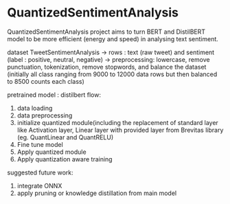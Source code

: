 # QuantizedSentimentAnalysis
QuantizedSentimentAnalysis project aims to turn BERT and DistilBERT model to be more efficient (energy and speed) in analysing text sentiment. 

dataset TweetSentimentAnalysis 
-> rows : text (raw tweet) and sentiment (label : positive, neutral, negative)
-> preprocessing: lowercase, remove punctuation, tokenization, remove stopwords, and balance the dataset (initially all class ranging from 9000 to 12000 data rows but then balanced to 8500 counts each class)

pretrained model : distilbert
flow:
1) data loading
2) data preprocessing
3) initialize quantized module(including the replacement of standard layer like Activation layer, Linear layer with provided layer from Brevitas library (eg. QuantLinear and QuantRELU)
4) Fine tune model
5) Apply quantized module
6) Apply quantization aware training
   
suggested future work:
1) integrate ONNX
2) apply pruning or knowledge distillation from main model
